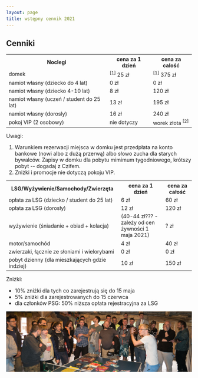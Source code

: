 ```yaml
---
layout: page
title: wstępny cennik 2021
---
```


## Cenniki

<table>

<tr>
<th>Noclegi</th>
<th class="right">cena za 1 dzień</th>
<th class="right">cena za calość</th>
</tr>

<tr>
<td>domek</td>
<td class="right"><sup>[1]</sup> 25 zł</td>
<td class="right"><sup>[1]</sup> 375 zł</td>
</tr>

<tr>
<td>namiot własny (dziecko do 4 lat)</td>
<td class="right">0 zł</td>
<td class="right">0 zł</td>
</tr>

<tr>
<td>namiot własny (dziecko 4-10 lat)</td>
<td class="right">8 zł</td>
<td class="right">120 zł</td>
</tr>

<tr>
<td>namiot własny (uczeń / student do 25 lat)</td>
<td class="right">13 zł</td>
<td class="right">195 zł</td>
</tr>

<tr>
<td>namiot własny (dorosly)</td>
<td class="right">16 zł</td>
<td class="right">240 zł</td>
</tr>

<tr>
<td>pokoj VIP (2 osobowy)</td>
<td class="right">nie dotyczy</td>
<td class="right">worek złota <sup>[2]</sup></td>
</tr>

</table>

Uwagi:  

1. Warunkiem rezerwacji miejsca w domku jest przedpłata na konto bankowe (nowi albo z dużą przerwą) albo słowo zucha dla starych bywalców. Zapisy w domku dla pobytu mimimum tygodniowego, krótszy pobyt -- dogadaj z Czifem.
2. Zniżki i promocje nie dotyczą pokoju VIP.

<table>

<tr>
<th>LSG/Wyżywienie/Samochody/Zwierzęta</th>
<th class="right">cena za 1 dzień</th>
<th class="right">cena za całość</th>
</tr>

<tr>
<td>opłata za LSG (dziecko / student do 25 lat)</td>
<td class="right">6 zł</td>
<td class="right">60 zł</td>
</tr>

<tr>
<td>opłata za LSG (dorosły)</td>
<td class="right">12 zł</td>
<td class="right">120 zł</td>
</tr>

<tr>
<td>wyżywienie (śniadanie + obiad + kolacja)</td>
<td class="right">(40-44 zł??? -zależy od cen<br>żywności 1 maja 2021)</td>
<td class="right">? zł</td>

</tr>

<tr>
<td>motor/samochód</td>
<td class="right">4 zł</td>
<td class="right">40 zł</td>
</tr>

<tr>
<td>zwierzaki, łącznie ze słoniami i wielorybami</td>
<td class="right">0 zł</td>
<td class="right">0 zł</td>
</tr>

<tr>
<td>pobyt dzienny (dla mieszkających gdzie indziej)</td>
<td class="right">10 zł</td>
<td class="right">150 zł</td>
</tr>

</table>

Zniżki:
-  10% zniżki dla tych co zarejestrują się do 15 maja
- 5% zniżki dla zarejestrowanych do 15 czerwca
- dla członków PSG: 50% niższa opłata rejestracyjna za LSG

![licytacja](/public/licytacja.jpg)
